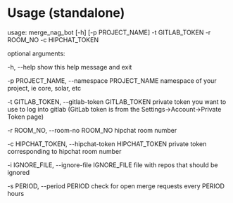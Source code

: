 Usage (standalone)
==================

usage: merge_nag_bot [-h] [-p PROJECT_NAME] -t GITLAB_TOKEN -r ROOM_NO -c
                        HIPCHAT_TOKEN

optional arguments:

  -h, --help            show this help message and exit
  
  -p PROJECT_NAME, --namespace PROJECT_NAME
                        namespace of your project, ie core, solar, etc
                        
  -t GITLAB_TOKEN, --gitlab-token GITLAB_TOKEN
                        private token you want to use to log into gitlab (GitLab token is from the Settings->Account->Private Token page)
                        
  -r ROOM_NO, --room-no ROOM_NO
                        hipchat room number
                        
  -c HIPCHAT_TOKEN, --hipchat-token HIPCHAT_TOKEN
                        private token corresponding to hipchat room number

  -i IGNORE_FILE, --ignore-file IGNORE_FILE
                        file with repos that should be ignored

  -s PERIOD, --period PERIOD
                        check for open merge requests every PERIOD hours

